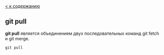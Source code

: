 [< к содержанию](./readme.md) 
## git pull

**git pull** является объединением двух последовательных команд git fetch и git merge.
```-bash
git pull
```
